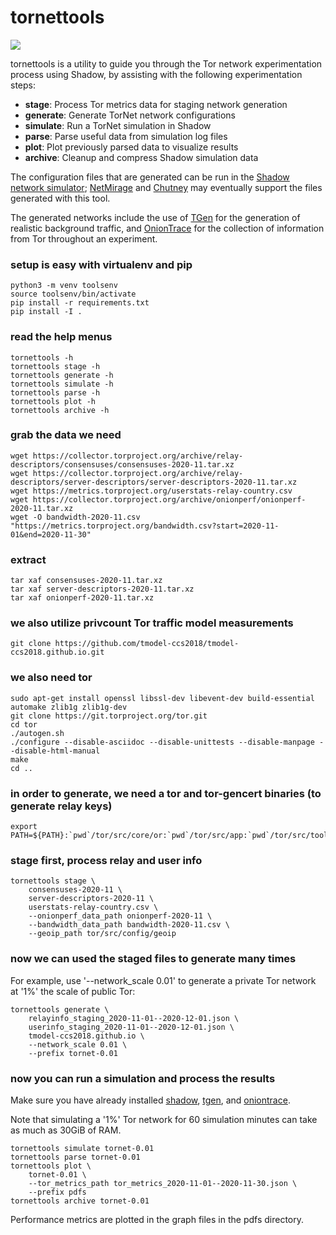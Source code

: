 # tornettools

![](https://github.com/shadow/tornettools/workflows/Build/badge.svg)

tornettools is a utility to guide you through the Tor network
experimentation process using Shadow, by assisting with the
following experimentation steps:

  - **stage**:     Process Tor metrics data for staging network generation
  - **generate**:  Generate TorNet network configurations
  - **simulate**:  Run a TorNet simulation in Shadow
  - **parse**:     Parse useful data from simulation log files
  - **plot**:      Plot previously parsed data to visualize results
  - **archive**:   Cleanup and compress Shadow simulation data

The configuration files that are generated can be run in the
[Shadow network simulator](https://github.com/shadow/shadow);
[NetMirage](https://crysp.uwaterloo.ca/software/netmirage)
and
[Chutney](https://gitweb.torproject.org/chutney.git)
may eventually support the files generated with this tool.

The generated networks include the use of
[TGen](https://github.com/shadow/tgen)
for the generation of realistic background traffic, and
[OnionTrace](https://github.com/shadow/oniontrace)
for the collection of information from Tor throughout an experiment.

### setup is easy with virtualenv and pip

    python3 -m venv toolsenv
    source toolsenv/bin/activate
    pip install -r requirements.txt
    pip install -I .

### read the help menus

    tornettools -h
    tornettools stage -h
    tornettools generate -h
    tornettools simulate -h
    tornettools parse -h
    tornettools plot -h
    tornettools archive -h

### grab the data we need

    wget https://collector.torproject.org/archive/relay-descriptors/consensuses/consensuses-2020-11.tar.xz
    wget https://collector.torproject.org/archive/relay-descriptors/server-descriptors/server-descriptors-2020-11.tar.xz
    wget https://metrics.torproject.org/userstats-relay-country.csv
    wget https://collector.torproject.org/archive/onionperf/onionperf-2020-11.tar.xz
    wget -O bandwidth-2020-11.csv "https://metrics.torproject.org/bandwidth.csv?start=2020-11-01&end=2020-11-30"

### extract

    tar xaf consensuses-2020-11.tar.xz
    tar xaf server-descriptors-2020-11.tar.xz
    tar xaf onionperf-2020-11.tar.xz

### we also utilize privcount Tor traffic model measurements

    git clone https://github.com/tmodel-ccs2018/tmodel-ccs2018.github.io.git

### we also need tor

    sudo apt-get install openssl libssl-dev libevent-dev build-essential automake zlib1g zlib1g-dev
    git clone https://git.torproject.org/tor.git
    cd tor
    ./autogen.sh
    ./configure --disable-asciidoc --disable-unittests --disable-manpage --disable-html-manual
    make
    cd ..

### in order to generate, we need a tor and tor-gencert binaries (to generate relay keys)

    export PATH=${PATH}:`pwd`/tor/src/core/or:`pwd`/tor/src/app:`pwd`/tor/src/tools

### stage first, process relay and user info

    tornettools stage \
        consensuses-2020-11 \
        server-descriptors-2020-11 \
        userstats-relay-country.csv \
        --onionperf_data_path onionperf-2020-11 \
        --bandwidth_data_path bandwidth-2020-11.csv \
        --geoip_path tor/src/config/geoip

### now we can used the staged files to generate many times

For example, use '--network_scale 0.01' to generate a private Tor network at '1%' the scale of public Tor:

    tornettools generate \
        relayinfo_staging_2020-11-01--2020-12-01.json \
        userinfo_staging_2020-11-01--2020-12-01.json \
        tmodel-ccs2018.github.io \
        --network_scale 0.01 \
        --prefix tornet-0.01

### now you can run a simulation and process the results

Make sure you have already installed [shadow](https://github.com/shadow/shadow), [tgen](https://github.com/shadow/tgen), and [oniontrace](https://github.com/shadow/oniontrace).

Note that simulating a '1%' Tor network for 60 simulation minutes can take as much as 30GiB of RAM.

    tornettools simulate tornet-0.01
    tornettools parse tornet-0.01
    tornettools plot \
        tornet-0.01 \
        --tor_metrics_path tor_metrics_2020-11-01--2020-11-30.json \
        --prefix pdfs
    tornettools archive tornet-0.01

Performance metrics are plotted in the graph files in the pdfs directory.
